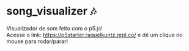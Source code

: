 # song_visualizer 🎶

Visualizador de som feito com o p5.js! 
<br/>
Acesse o link: https://p5starter.raquelkuntz.repl.co/ e dê um clique no mouse para rodar/parar!
